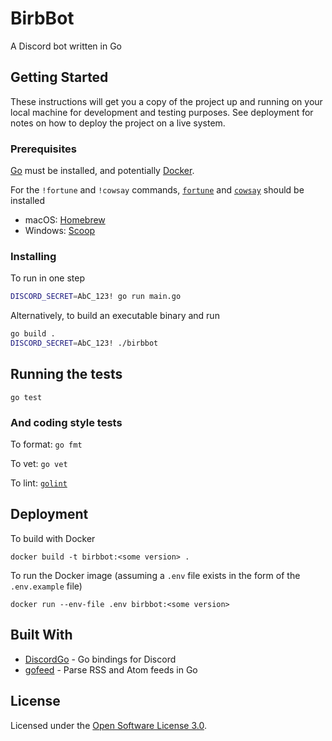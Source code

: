 # BirbBot

A Discord bot written in Go

## Getting Started

These instructions will get you a copy of the project up and running on your local machine for development and testing purposes. See deployment for notes on how to deploy the project on a live system.

### Prerequisites

[Go](https://golang.org/) must be installed, and potentially [Docker](https://www.docker.com/).

For the `!fortune` and `!cowsay` commands, [`fortune`](https://www.ibiblio.org/pub/linux/games/amusements/fortune/!INDEX.html) and [`cowsay`](https://github.com/tnalpgge/rank-amateur-cowsay) should be installed

* macOS: [Homebrew](https://brew.sh/)
* Windows: [Scoop](https://scoop.sh/)

### Installing

To run in one step

```bash
DISCORD_SECRET=AbC_123! go run main.go
```

Alternatively, to build an executable binary and run

```bash
go build .
DISCORD_SECRET=AbC_123! ./birbbot
```

## Running the tests

`go test`

### And coding style tests

To format: `go fmt`

To vet: `go vet`

To lint: [`golint`](https://github.com/golang/lint)

## Deployment

To build with Docker

`docker build -t birbbot:<some version> .`

To run the Docker image (assuming a `.env` file exists in the form of the `.env.example` file)

`docker run --env-file .env birbbot:<some version>`

## Built With

* [DiscordGo](https://github.com/bwmarrin/discordgo) - Go bindings for Discord
* [gofeed](https://github.com/mmcdole/gofeed) - Parse RSS and Atom feeds in Go

## License

Licensed under the [Open Software License 3.0](https://spdx.org/licenses/OSL-3.0.html).
